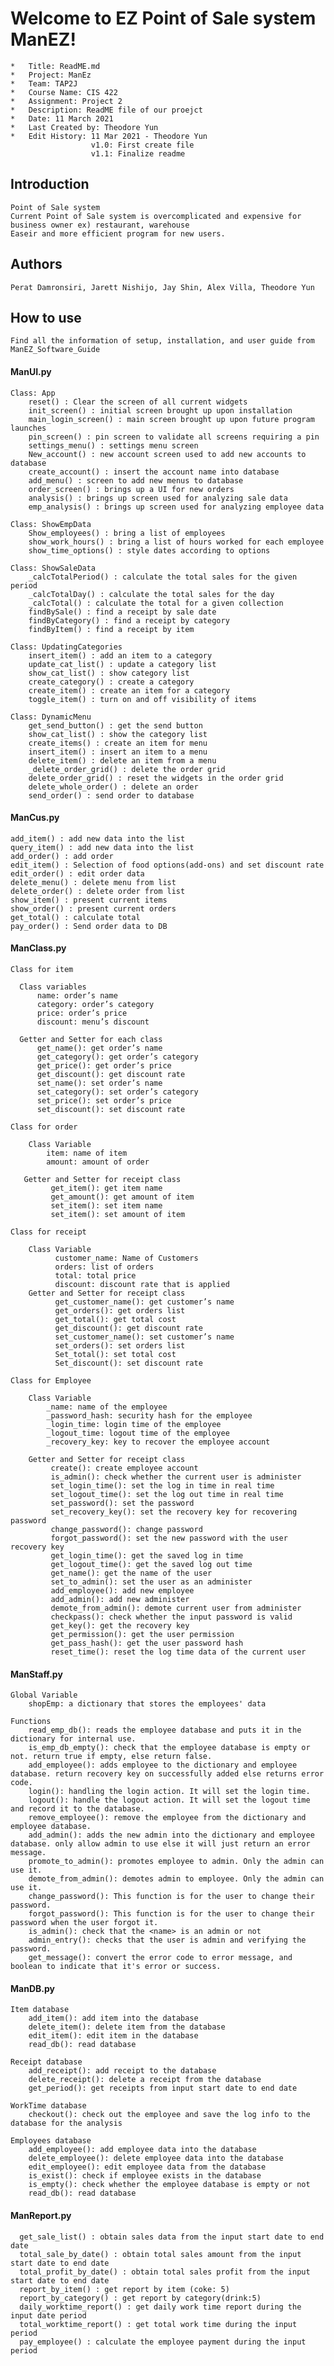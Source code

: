 # Welcome to EZ Point of Sale system ManEZ!

    *   Title: ReadME.md
    *   Project: ManEz
    *   Team: TAP2J
    *   Course Name: CIS 422
    *   Assignment: Project 2
    *   Description: ReadME file of our proejct
    *   Date: 11 March 2021
    *   Last Created by: Theodore Yun
    *   Edit History: 11 Mar 2021 - Theodore Yun
                      v1.0: First create file
                      v1.1: Finalize readme


## Introduction
    Point of Sale system
    Current Point of Sale system is overcomplicated and expensive for business owner ex) restaurant, warehouse
    Easeir and more efficient program for new users.

## Authors
    Perat Damronsiri, Jarett Nishijo, Jay Shin, Alex Villa, Theodore Yun

## How to use
    Find all the information of setup, installation, and user guide from ManEZ_Software_Guide

#### ManUI.py
    Class: App
        reset() : Clear the screen of all current widgets
        init_screen() : initial screen brought up upon installation
        main_login_screen() : main screen brought up upon future program launches
        pin_screen() : pin screen to validate all screens requiring a pin
        settings_menu() : settings menu screen
        New_account() : new account screen used to add new accounts to database
        create_account() : insert the account name into database
        add_menu() : screen to add new menus to database
        order_screen() : brings up a UI for new orders
        analysis() : brings up screen used for analyzing sale data
        emp_analysis() : brings up screen used for analyzing employee data

    Class: ShowEmpData
        Show_employees() : bring a list of employees
        show_work_hours() : bring a list of hours worked for each employee
        show_time_options() : style dates according to options

    Class: ShowSaleData
        _calcTotalPeriod() : calculate the total sales for the given period
        _calcTotalDay() : calculate the total sales for the day
        _calcTotal() : calculate the total for a given collection
        findBySale() : find a receipt by sale date
        findByCategory() : find a receipt by category
        findByItem() : find a receipt by item

    Class: UpdatingCategories
        insert_item() : add an item to a category
        update_cat_list() : update a category list
        show_cat_list() : show category list
        create_category() : create a category
        create_item() : create an item for a category
        toggle_item() : turn on and off visibility of items

    Class: DynamicMenu
        get_send_button() : get the send button
        show_cat_list() : show the category list
        create_items() : create an item for menu
        insert_item() : insert an item to a menu
        delete_item() : delete an item from a menu
        _delete_order_grid() : delete the order grid
        delete_order_grid() : reset the widgets in the order grid
        delete_whole_order() : delete an order
        send_order() : send order to database

#### ManCus.py
    add_item() : add new data into the list
    query_item() : add new data into the list
    add_order() : add order
    edit_item() : Selection of food options(add-ons) and set discount rate
    edit_order() : edit order data
    delete_menu() : delete menu from list
    delete_order() : delete order from list
    show_item() : present current items
    show_order() : present current orders
    get_total() : calculate total
    pay_order() : Send order data to DB

#### ManClass.py
    Class for item

      Class variables
          name: order’s name
          category: order’s category
          price: order’s price
          discount: menu’s discount

      Getter and Setter for each class
          get_name(): get order’s name
          get_category(): get order’s category
          get_price(): get order’s price
          get_discount(): get discount rate
          set_name(): set order’s name
          set_category(): set order’s category
          set_price(): set order’s price
          set_discount(): set discount rate

    Class for order

        Class Variable
            item: name of item
            amount: amount of order

       Getter and Setter for receipt class
             get_item(): get item name
             get_amount(): get amount of item
             set_item(): set item name
             set_item(): set amount of item

    Class for receipt

        Class Variable
              customer_name: Name of Customers
              orders: list of orders
              total: total price
              discount: discount rate that is applied
        Getter and Setter for receipt class
              get_customer_name(): get customer’s name
              get_orders(): get orders list
              get_total(): get total cost
              get_discount(): get discount rate
              set_customer_name(): set customer’s name
              set_orders(): set orders list
              Set_total(): set total cost
              Set_discount(): set discount rate

    Class for Employee

        Class Variable
            _name: name of the employee
            _password_hash: security hash for the employee
            _login_time: login time of the employee
            _logout_time: logout time of the employee
            _recovery_key: key to recover the employee account

        Getter and Setter for receipt class
             create(): create employee account
             is_admin(): check whether the current user is administer
             set_login_time(): set the log in time in real time
             set_logout_time(): set the log out time in real time
             set_password(): set the password
             set_recovery_key(): set the recovery key for recovering password
             change_password(): change password
             forgot_password(): set the new password with the user recovery key
             get_login_time(): get the saved log in time
             get_logout_time(): get the saved log out time
             get_name(): get the name of the user
             set_to_admin(): set the user as an administer
             add_employee(): add new employee
             add_admin(): add new administer
             demote_from_admin(): demote current user from administer
             checkpass(): check whether the input password is valid
             get_key(): get the recovery key
             get_permission(): get the user permission
             get_pass_hash(): get the user password hash
             reset_time(): reset the log time data of the current user

#### ManStaff.py

    Global Variable
        shopEmp: a dictionary that stores the employees' data

    Functions
        read_emp_db(): reads the employee database and puts it in the dictionary for internal use.
        is_emp_db_empty(): check that the employee database is empty or not. return true if empty, else return false.
        add_employee(): adds employee to the dictionary and employee database. return recovery key on successfully added else returns error code.
        login(): handling the login action. It will set the login time.
        logout(): handle the logout action. It will set the logout time and record it to the database.
        remove_employee(): remove the employee from the dictionary and employee database.
        add_admin(): adds the new admin into the dictionary and employee database. only allow admin to use else it will just return an error message.
        promote_to_admin(): promotes employee to admin. Only the admin can use it.
        demote_from_admin(): demotes admin to employee. Only the admin can use it.
        change_password(): This function is for the user to change their password.
        forgot_password(): This function is for the user to change their password when the user forgot it.
        is_admin(): check that the <name> is an admin or not
        admin_entry(): checks that the user is admin and verifying the password.
        get_message(): convert the error code to error message, and boolean to indicate that it's error or success.


#### ManDB.py

    Item database
        add_item(): add item into the database
        delete_item(): delete item from the database
        edit_item(): edit item in the database
        read_db(): read database

    Receipt database
        add_receipt(): add receipt to the database
        delete_receipt(): delete a receipt from the database
        get_period(): get receipts from input start date to end date

    WorkTime database
        checkout(): check out the employee and save the log info to the database for the analysis

    Employees database
        add_employee(): add employee data into the database
        delete_employee(): delete employee data into the database
        edit_employee(): edit employee data from the database
        is_exist(): check if employee exists in the database
        is_empty(): check whether the employee database is empty or not
        read_db(): read database

#### ManReport.py
      get_sale_list() : obtain sales data from the input start date to end date
      total_sale_by_date() : obtain total sales amount from the input start date to end date
      total_profit_by_date() : obtain total sales profit from the input start date to end date
      report_by_item() : get report by item (coke: 5)
      report_by_category() : get report by category(drink:5)
      daily_worktime_report() : get daily work time report during the input date period
      total_worktime_report() : get total work time during the input period
      pay_employee() : calculate the employee payment during the input period
